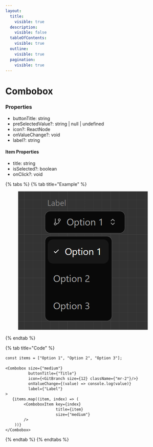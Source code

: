 ```yaml
---
layout:
  title:
    visible: true
  description:
    visible: false
  tableOfContents:
    visible: true
  outline:
    visible: true
  pagination:
    visible: true
---
```


# Combobox

### Properties

* buttonTitle: string
* preSelectedValue?: string | null | undefined
* icon?: ReactNode
* onValueChange?: void
* label?: string

#### Item Properties

* title: string
* isSelected?: boolean
* onClick?: void



{% tabs %}
{% tab title="Example" %}
<figure><img src="../.gitbook/assets/image (19).png" alt=""><figcaption></figcaption></figure>
{% endtab %}

{% tab title="Code" %}
```tsx
const items = ["Option 1", "Option 2", "Option 3"];

<Combobox size={"medium"}
          buttonTitle={"Title"}
          icon={<GitBranch size={12} className={"mr-2"}/>}
          onValueChange={(value) => console.log(value)}
          label={"Label"}
>
   {items.map((item, index) => (
        <ComboboxItem key={index} 
                      title={item} 
                      size={"medium"}
        />
    ))}
</Combobox>
```
{% endtab %}
{% endtabs %}
